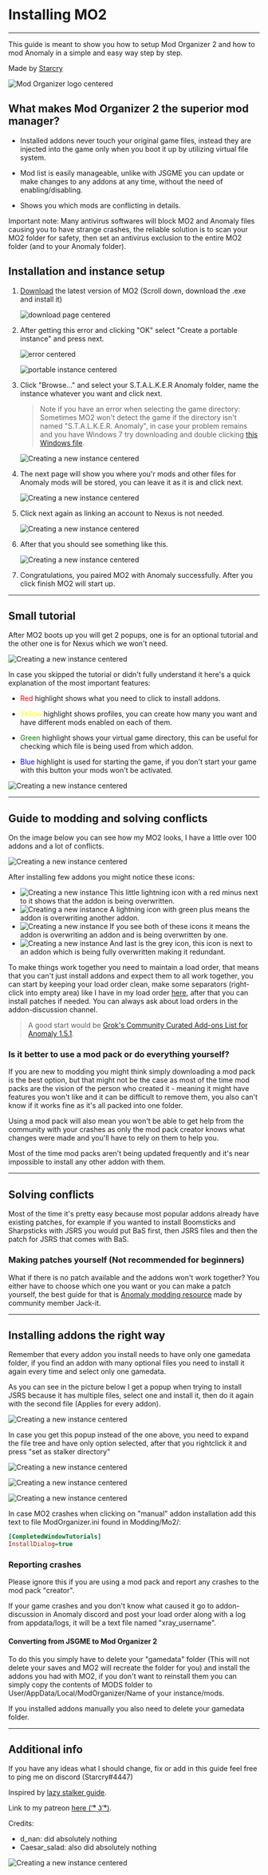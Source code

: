 # Installing MO2

___

This guide is meant to show you how to setup Mod Organizer 2 and how to mod Anomaly in a simple and easy way step by step.

Made by [Starcry](https://www.blogger.com/profile/07678551170854762591)

![Mod Organizer logo centered](mo2-images/mo2anomaly.png)

## What makes Mod Organizer 2 the superior mod manager?

- Installed addons never touch your original game files, instead they are injected into the game only when you boot it up by utilizing virtual file system.

- Mod list is easily manageable, unlike with JSGME you can update or make changes to any addons at any time, without the need of enabling/disabling.

- Shows you which mods are conflicting in details.

Important note: Many antivirus softwares will block MO2 and Anomaly files causing you to have strange crashes, the reliable solution is to scan your MO2 folder for safety, then set an antivirus exclusion to the entire MO2 folder (and to your Anomaly folder).

## Installation and instance setup

1. [Download](https://github.com/Modorganizer2/modorganizer/releases) the latest version of MO2
(Scroll down, download the .exe and install it)

    ![download page centered](mo2-images/0.png)

2. After getting this error and clicking "OK" select "Create a portable instance" and press next.

    ![error centered](mo2-images/error.png)

    ![portable instance centered](mo2-images/portable.png)

3. Click "Browse..." and select your S.T.A.L.K.E.R Anomaly folder, name the instance whatever you want and click next.

    > Note if you have an error when selecting the game directory:
    Sometimes MO2 won't detect the game if the directory isn't named "S.T.A.L.K.E.R. Anomaly", in case your problem remains and you have Windows 7 try downloading and double clicking [this Windows file](https://www.microsoft.com/en-us/download/details.aspx?id=47442).

    ![Creating a new instance centered](mo2-images/newinstance.png)

4. The next page will show you where you'r mods and other files for Anomaly mods will be stored, you can leave it as it is and click next.

    ![Creating a new instance centered](mo2-images/1.png)

5. Click next again as linking an account to Nexus is not needed.

    ![Creating a new instance centered](mo2-images/2.png)

6. After that you should see something like this.

    ![Creating a new instance centered](mo2-images/3.png)

7. Congratulations, you paired MO2 with Anomaly successfully.
After you click finish MO2 will start up.

___

## Small tutorial

After MO2 boots up you will get 2 popups, one is for an optional tutorial and the other one is for Nexus which we won't need.

![Creating a new instance centered](mo2-images/4.png)

In case you skipped the tutorial or didn't fully understand it here's a quick explanation of the most important features:

- <text style="color: red">Red</text> highlight shows what you need to click to install addons.

- <text style="color: yellow">Yellow</text> highlight shows profiles, you can create how many you want and have different mods enabled on each of them.

- <text style="color: green">Green</text> highlight shows your virtual game directory, this can be useful for checking which file is being used from which addon.

- <text style="color: blue">Blue</text> highlight is used for starting the game, if you don't start your game with this button your mods won't be activated.

![Creating a new instance centered](mo2-images/5.png)

___

## Guide to modding and solving conflicts

On the image below you can see how my MO2 looks, I have a little over 100 addons and a lot of conflicts.

![Creating a new instance centered](mo2-images/6.png)

After installing few addons you might notice these icons:

- ![Creating a new instance](icons/conflict-overwritten.png) This little lightning icon with a red minus next to it shows that the addon is being overwritten.
- ![Creating a new instance](icons/conflict-overwrite.png) A lightning icon with green plus means the addon is overwriting another addon.
- ![Creating a new instance](icons/conflict-mixed.png) If you see both of these icons it means the addon is overwriting an addon and is being overwritten by one.
- ![Creating a new instance](icons/conflict-redundant.png) And last is the grey icon, this icon is next to an addon which is being fully overwritten making it redundant.

To make things work together you need to maintain a load order, that means that you can't just install addons and expect them to all work together, you can start by keeping your load order clean, make some separators (right-click into empty area) like I have in my load order [here](https://imgur.com/a/6d29UzT), after that you can install patches if needed. You can always ask about load orders in the addon-discussion channel.

> A good start would be [Grok's Community Curated Add-ons List for Anomaly 1.5.1](https://www.moddb.com/mods/stalker-anomaly/addons/groks-anomaly-community-curated-add-ons-list).

### Is it better to use a mod pack or do everything yourself?

If you are new to modding you might think simply downloading a mod pack is the best option, but that might not be the case as most of the time mod packs are the vision of the person who created it - meaning it might have features you won't like and it can be difficult to remove them, you also can't know if it works fine as it's all packed into one folder.

Using a mod pack will also mean you won't be able to get help from the community with your crashes as only the mod pack creator knows what changes were made and you'll have to rely on them to help you.

Most of the time mod packs aren't being updated frequently and it's near impossible to install any other addon with them.

___

## Solving conflicts

Most of the time it's pretty easy because most popular addons already have existing patches, for example if you wanted to install Boomsticks and Sharpsticks with JSRS you would put BaS first, then JSRS files and then the patch for JSRS that comes with BaS.

### Making patches yourself (Not recommended for beginners)

What if there is no patch available and the addons won't work together? You either have to choose which one you want or you can make a patch yourself, the best guide for that is [Anomaly modding resource](https://www.moddb.com/mods/stalker-anomaly/addons/anomaly-modding-resource-compatibility-patching) made by community member Jack-it.

___

## Installing addons the right way

Remember that every addon you install needs to have only one gamedata folder, if you find an addon with many optional files you need to install it again every time and select only one gamedata.

As you can see in the picture below I get a popup when trying to install JSRS because it has multiple files, select one and install it, then do it again with the second file (Applies for every addon).

![Creating a new instance centered](mo2-images/11.png)

In case you get this popup instead of the one above, you need to expand the file tree and have only option selected, after that you rightclick it and press "set as stalker directory"

![Creating a new instance centered](mo2-images/12.png)

![Creating a new instance centered](mo2-images/13.png)

![Creating a new instance centered](mo2-images/14.png)

In case MO2 crashes when clicking on "manual" addon installation add this text to file ModOrganizer.ini found in Modding/Mo2/:

```ini
[CompletedWindowTutorials]
InstallDialog=true
```

### Reporting crashes

Please ignore this if you are using a mod pack and report any crashes to the mod pack "creator".

If your game crashes and you don't know what caused it go to addon-discussion in Anomaly discord and post your load order along with a log from appdata/logs, it will be a text file named "xray_username".

#### Converting from JSGME to Mod Organizer 2

To do this you simply have to delete your "gamedata" folder (This will not delete your saves and MO2 will recreate the folder for you) and install the addons you had with MO2, if you don't want to reinstall them you can simply copy the contents of MODS folder to User/AppData/Local/ModOrganizer/Name of your instance/mods.

If you installed addons manually you also need to delete your gamedata folder.

___

## Additional info

If you have any ideas what I should change, fix or add in this guide feel free to ping me on discord (Starcry#4447)

Inspired by [lazy stalker guide](https://lazystalker.blogspot.com/2020/11/mod-organizer-2-stalker-anomaly-addons.html).

Link to my patreon [here ( ͡° ͜ʖ ͡°)](https://cdn.discordapp.com/attachments/831306141904404491/833351054707654706/provak.png).

Credits:

- d_nan: did absolutely nothing
- Caesar_salad: also did absolutely nothing

![Creating a new instance centered](mo2-images/fuckjsgme3.png)
